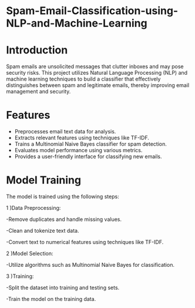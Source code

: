 # Spam-Email-Classification-using-NLP-and-Machine-Learning
# Introduction
Spam emails are unsolicited messages that clutter inboxes and may pose security risks. This project utilizes Natural Language Processing (NLP) and machine learning techniques to build a classifier that effectively distinguishes between spam and legitimate emails, thereby improving email management and security.
# Features
- Preprocesses email text data for analysis.
- Extracts relevant features using techniques like TF-IDF.
- Trains a Multinomial Naive Bayes classifier for spam detection.
- Evaluates model performance using various metrics.
- Provides a user-friendly interface for classifying new emails.
# Model Training
The model is trained using the following steps:

1 )Data Preprocessing:

-Remove duplicates and handle missing values.

-Clean and tokenize text data.

-Convert text to numerical features using techniques like TF-IDF.

2 )Model Selection:

-Utilize algorithms such as Multinomial Naive Bayes for classification.

3 )Training:

-Split the dataset into training and testing sets.

-Train the model on the training data.
